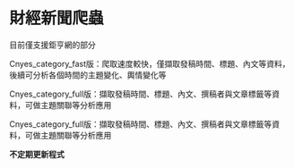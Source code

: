 # **財經新聞爬蟲**

目前僅支援鉅亨網的部分

Cnyes_category_fast版：爬取速度較快，僅擷取發稿時間、標題、內文等資料，後續可分析各個時間的主題變化、輿情變化等

Cnyes_category_full版：擷取發稿時間、標題、內文、撰稿者與文章標籤等資料，可做主題關聯等分析應用

Cnyes_category_full版：擷取發稿時間、標題、內文、撰稿者與文章標籤等資料，可做主題關聯等分析應用


**不定期更新程式**
